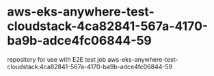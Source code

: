# aws-eks-anywhere-test-cloudstack-4ca82841-567a-4170-ba9b-adce4fc06844-59
repository for use with E2E test job aws-eks-anywhere-test-cloudstack:4ca82841-567a-4170-ba9b-adce4fc06844-59

